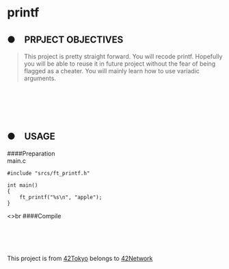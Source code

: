 # printf
## ●　PRPJECT OBJECTIVES<br>
>This project is pretty straight forward. You will recode printf. 
Hopefully you will be able to reuse it in future project without the fear of being flagged as a cheater. 
You will mainly learn how to use variadic arguments.
<br>
<br>
<br>
<br>

## ●　USAGE<br>
####Preparation<br>
main.c<br>
```
#include "srcs/ft_printf.h"

int main()
{
	ft_printf("%s\n", "apple");
}
```
<>br
####Compile<br>
<br>
<br>
<br>
<br>

This project is from [42Tokyo](https://42tokyo.jp/) belongs to [42Network](https://www.42.fr/)
